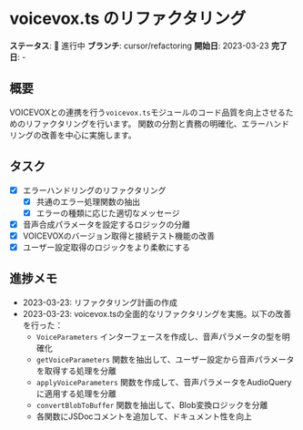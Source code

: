 # voicevox.ts のリファクタリング

**ステータス**: 🔄 進行中
**ブランチ**: cursor/refactoring
**開始日**: 2023-03-23
**完了日**: -

## 概要
VOICEVOXとの連携を行う`voicevox.ts`モジュールのコード品質を向上させるためのリファクタリングを行います。
関数の分割と責務の明確化、エラーハンドリングの改善を中心に実施します。

## タスク
- [x] エラーハンドリングのリファクタリング
  - [x] 共通のエラー処理関数の抽出
  - [x] エラーの種類に応じた適切なメッセージ
- [x] 音声合成パラメータを設定するロジックの分離
- [x] VOICEVOXのバージョン取得と接続テスト機能の改善
- [x] ユーザー設定取得のロジックをより柔軟にする

## 進捗メモ
- 2023-03-23: リファクタリング計画の作成
- 2023-03-23: voicevox.tsの全面的なリファクタリングを実施。以下の改善を行った：
  - `VoiceParameters` インターフェースを作成し、音声パラメータの型を明確化
  - `getVoiceParameters` 関数を抽出して、ユーザー設定から音声パラメータを取得する処理を分離
  - `applyVoiceParameters` 関数を作成して、音声パラメータをAudioQueryに適用する処理を分離
  - `convertBlobToBuffer` 関数を抽出して、Blob変換ロジックを分離
  - 各関数にJSDocコメントを追加して、ドキュメント性を向上 